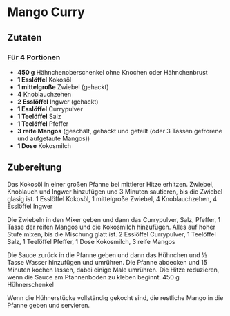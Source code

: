 # Mango Curry

## Zutaten

### Für 4 Portionen

- **450 g** Hähnchenoberschenkel ohne Knochen oder Hähnchenbrust
- **1 Esslöffel** Kokosöl
- **1 mittelgroße** Zwiebel (gehackt)
- **4** Knoblauchzehen
- **2 Esslöffel** Ingwer (gehackt)
- **1 Esslöffel** Currypulver
- **1 Teelöffel** Salz
- **1 Teelöffel** Pfeffer
- **3 reife Mangos** (geschält, gehackt und geteilt (oder 3 Tassen gefrorene und aufgetaute Mangos))
- **1 Dose** Kokosmilch

## Zubereitung

Das Kokosöl in einer großen Pfanne bei mittlerer Hitze erhitzen. Zwiebel, Knoblauch und Ingwer hinzufügen und 3 Minuten sautieren, bis die Zwiebel glasig ist.
1 Esslöffel Kokosöl, 1 mittelgroße Zwiebel, 4 Knoblauchzehen, 4 Esslöffel Ingwer

Die Zwiebeln in den Mixer geben und dann das Currypulver, Salz, Pfeffer, 1 Tasse der reifen Mangos und die Kokosmilch hinzufügen. Alles auf hoher Stufe mixen, bis die Mischung glatt ist.
2 Esslöffel Currypulver, 1 Teelöffel Salz, 1 Teelöffel Pfeffer, 1 Dose Kokosmilch, 3 reife Mangos

Die Sauce zurück in die Pfanne geben und dann das Hühnchen und ½ Tasse Wasser hinzufügen und umrühren. Die Pfanne abdecken und 15 Minuten kochen lassen, dabei einige Male umrühren. Die Hitze reduzieren, wenn die Sauce am Pfannenboden zu kleben beginnt.
450 g Hühnerschenkel

Wenn die Hühnerstücke vollständig gekocht sind, die restliche Mango in die Pfanne geben und servieren.
